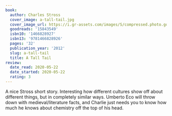 ```yaml
---
book:
  author: Charles Stross
  cover_image: a-tall-tail.jpg
  cover_image_url: https://i.gr-assets.com/images/S/compressed.photo.goodreads.com/books/1345706382l/15843549._SX98_.jpg
  goodreads: '15843549'
  isbn10: '1466828927'
  isbn13: '9781466828926'
  pages: '32'
  publication_year: '2012'
  slug: a-tall-tail
  title: A Tall Tail
review:
  date_read: 2020-05-22
  date_started: 2020-05-22
  rating: 3
---
```

A nice Stross short story. Interesting how different cultures show off about different things, but in completely similar
ways. Umberto Eco will throw down with medieval/literature facts, and Charlie just needs you to know how much he knows
about chemistry off the top of his head.
